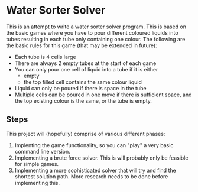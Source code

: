 # Water Sorter Solver

This is an attempt to write a water sorter solver program. This is based on the basic games where you have to pour different coloured liquids into tubes resulting in each tube only containing one colour. The following are the basic rules for this game (that may be extended in future):

- Each tube is 4 cells large
- There are always 2 empty tubes at the start of each game
- You can only pour one cell of liquid into a tube if it is either
  - empty
  - the top filled cell contains the same colour liquid
- Liquid can only be poured if there is space in the tube
- Multiple cells can be poured in one move if there is sufficient space, and the top existing colour is the same, or the tube is empty.

## Steps

This project will (hopefully) comprise of various different phases:

1. Implenting the game functionality, so you can "play" a very basic command line version.
2. Implementing a brute force solver. This is will probably only be feasible for simple games.
3. Implementing a more sophisticated solver that will try and find the shortest solution path. More research needs to be done before implementing this.
